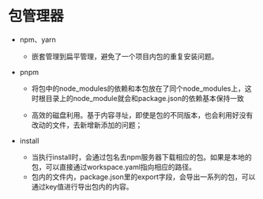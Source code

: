 # 包管理器

- npm、yarn

  - 嵌套管理到扁平管理，避免了一个项目内包的重复安装问题。

- pnpm

  - 将包中的node_modules的依赖和本包放在了同个node_modules上，这时根目录上的node_module就会和package.json的依赖基本保持一致

  - 高效的磁盘利用。基于内容寻址，即使是包的不同版本，也会利用好没有改动的文件，去新增新添加的问题；

- install

  - 当执行install时，会通过包名去npm服务器下载相应的包。如果是本地的包，可以直接通过workspace.yaml指向相应的路径。
  - 包内的文件内，package.json里的export字段，会导出一系列的包，可以通过key值进行导出包内的内容。
